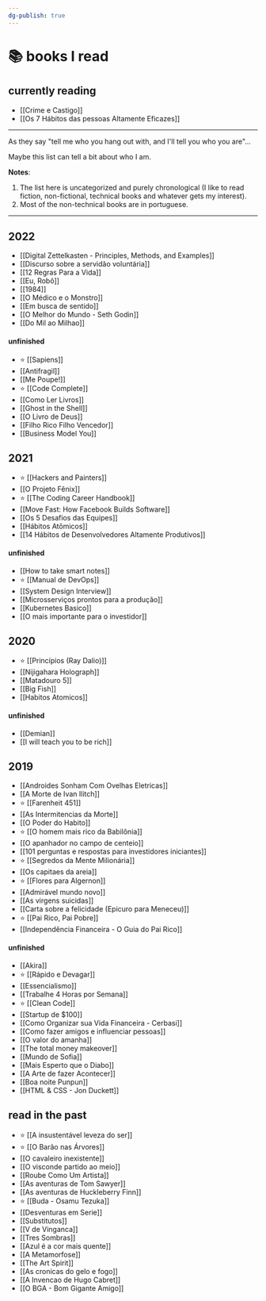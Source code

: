 ```yaml
---
dg-publish: true
---
```

# 📚 books I read

## currently reading

- [[Crime e Castigo]]
- [[Os 7 Hábitos das pessoas Altamente Eficazes]]

---

As they say "tell me who you hang out with, and I'll tell you who you are"...

Maybe this list can tell a bit about who I am.

**Notes**:

1. The list here is uncategorized and purely chronological (I like to read fiction, non-fictional, technical books and whatever gets my interest).
2. Most of the non-technical books are in portuguese.

---

## 2022

- [[Digital Zettelkasten - Principles, Methods, and Examples]]
- [[Discurso sobre a servidão voluntária]]
- [[12 Regras Para a Vida]]
- [[Eu, Robô]]
- [[1984]]
- [[O Médico e o Monstro]]
- [[Em busca de sentido]]
- [[O Melhor do Mundo - Seth Godin]]
- [[Do Mil ao Milhao]]

#### unfinished

- ⭐ [[Sapiens]]
- [[Antifragil]]
- [[Me Poupe!]]
- ⭐ [[Code Complete]]
- [[Como Ler Livros]]
- [[Ghost in the Shell]]
- [[O Livro de Deus]]
- [[Filho Rico Filho Vencedor]]
- [[Business Model You]]



## 2021

- ⭐ [[Hackers and Painters]]
- [[O Projeto Fênix]]
- ⭐ [[The Coding Career Handbook]]
- [[Move Fast: How Facebook Builds Software]]
- [[Os 5 Desafios das Equipes]]
- [[Hábitos Atômicos]]
- [[14 Hábitos de Desenvolvedores Altamente Produtivos]]


#### unfinished

- [[How to take smart notes]]
- ⭐ [[Manual de DevOps]]
- [[System Design Interview]]
- [[Microsserviços prontos para a produção]]
- [[Kubernetes Basico]]
- [[O mais importante para o investidor]]



## 2020

- ⭐ [[Princípios (Ray Dalio)]]
- [[Nijigahara Holograph]]
- [[Matadouro 5]]
- [[Big Fish]]
- [[Habitos Atomicos]]

#### unfinished

- [[Demian]]
- [[I will teach you to be rich]]


## 2019

- [[Androides Sonham Com Ovelhas Eletricas]]
- [[A Morte de Ivan Ilitch]]
- ⭐ [[Farenheit 451]]
- [[As Intermitencias da Morte]]
- [[O Poder do Habito]]
- ⭐ [[O homem mais rico da Babilônia]]
- [[O apanhador no campo de centeio]]
- [[101 perguntas e respostas para investidores iniciantes]]
- ⭐ [[Segredos da Mente Milionária]]
- [[Os capitaes da areia]]
- ⭐ [[Flores para Algernon]]
- [[Admirável mundo novo]]
- [[As virgens suicidas]]
- [[Carta sobre a felicidade (Epicuro para Meneceu)]]
- ⭐ [[Pai Rico, Pai Pobre]]
- [[Independência Financeira - O Guia do Pai Rico]]


#### unfinished

- [[Akira]]
- ⭐ [[Rápido e Devagar]]
- [[Essencialismo]]
- [[Trabalhe 4 Horas por Semana]]
- ⭐ [[Clean Code]]
- [[Startup de $100]]
- [[Como Organizar sua Vida Financeira - Cerbasi]]
- [[Como fazer amigos e influenciar pessoas]]
- [[O valor do amanha]]
- [[The total money makeover]]
- [[Mundo de Sofia]]
- [[Mais Esperto que o Diabo]]
- [[A Arte de fazer Acontecer]]
- [[Boa noite Punpun]]
- [[HTML & CSS - Jon Duckett]]


## read in the past

- ⭐ [[A insustentável leveza do ser]]
- ⭐ [[O Barão nas Árvores]]
- [[O cavaleiro inexistente]]
- [[O visconde partido ao meio]]
- [[Roube Como Um Artista]]
- [[As aventuras de Tom Sawyer]]
- [[As aventuras de Huckleberry Finn]]
- ⭐ [[Buda - Osamu Tezuka]]
- [[Desventuras em Serie]]
- [[Substitutos]]
- [[V de Vinganca]]
- [[Tres Sombras]]
- [[Azul é a cor mais quente]]
- [[A Metamorfose]]
- [[The Art Spirit]]
- [[As cronicas do gelo e fogo]]
- [[A Invencao de Hugo Cabret]]
- [[O BGA - Bom Gigante Amigo]]